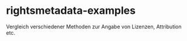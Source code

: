 # rightsmetadata-examples
Vergleich verschiedener Methoden zur Angabe von Lizenzen, Attribution etc.
